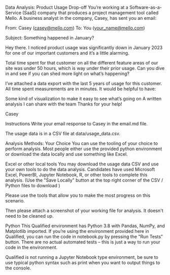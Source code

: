 Data Analysis: Product Usage Drop-off 
You’re working at a Software-as-a-Service (SaaS) company that produces a project management tool called Mello. A business analyst in the company, Casey, has sent you an email:

From: Casey (casey@mello.com)
To: You (your_name@mello.com)

Subject: Something happened in January?

Hey there. I noticed product usage was significantly down in January 2023 for one of our important customers and it’s a little alarming.

Total time spent for that customer on all the different feature areas of our site was under 50 hours, which is way under their prior usage. Can you dive in and see if you can shed more light on what’s happening?

I’ve attached a data export with the last 5 years of usage for this customer. All time spent measurements are in minutes. It would be helpful to have:

Some kind of visualization to make it easy to see what’s going on
A written analysis I can share with the team
Thanks for your help!

Casey

Instructions
Write your email response to Casey in the email.md file.

The usage data is in a CSV file at data/usage_data.csv.

Analysis Methods: Your Choice
You can use the tooling of your choice to perform analysis. Most people either use the provided python environment or download the data locally and use something like Excel.

Excel or other local tools
You may download the usage data CSV and use your own tools to do the data analysis. Candidates have used Microsoft Excel, PowerBI, Jupyter Notebook, R, or other tools to complete this analysis.
(Use the "Save Locally" button at the top right corner of the CSV / Python files to download )

Please use the tools that allow you to make the most progress on this scenario.

Then please attach a screenshot of your working file for analysis. It doesn't need to be cleaned up.

Python
This Qualified environment has Python 3.8 with Pandas, NumPy, and Matplotlib imported. If you’re using the environment provided here in Qualified, you can run the code in notebook.py by pressing the "Run Tests" button. There are no actual automated tests – this is just a way to run your code in the environment.

Qualified is not running a Jupyter Notebook type environment, be sure to use typical python syntax such as print when you want to output things to the console.